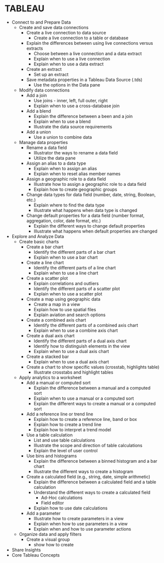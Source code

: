 # TABLEAU

- Connect to and Prepare Data 
    - Create and save data connections
        - Create a live connection to data source
            - Create a live connection to a table or database
        - Explain the differences between using live connections versus extracts
            - Choose between a live connection and a data extract
            - Explain when to use a live connection 
            - Explain when to use a data extract
        - Create an extract
            - Set up an extract
        - Save metadata properties in a Tableau Data Source (.tds)
            - Use the options in the Data pane
    - Modify data connections 
        - Add a join 
            - Use joins - inner, left, full outer, right 
            - Explain when to use a cross-database join
        - Add a blend
            - Explain the difference between a been and a join
            - Explain when to use a blend
            - Illustrate the data source requirements
        - Add a union 
            - Use a union to combine data
    - Manage data properties
        - Rename a data field 
            - Illustrator the ways to rename a data field
            - Utilize the data pane
        - Assign an alias to a data type
            - Explain when to assign an alias
            - Explain when to reset alias member names
        - Assign a geographic role to a data field
            - Illustrate how to assign a geographic role to a data field
            - Explain how to create geographic groups
        - Change data types for data field (number, date, string, Boolean, etc.)
            - Explain where to find the data type
            - Illustrate what happens when data type is changed
        - Change default properties for a data field (number format, aggregation, color, date format, etc.)
            - Explain the different ways to change default properties
            - Illustrate what happens when default properties are changed
- Explore and Analyze Data 
    - Create basic charts 
        - Create a bar chart
            - Identify the different parts of a bar chart
            - Explain when to use a bar chart
        - Create a line chart
            - Identify the different parts of a line chart
            - Explain when to use a line chart
        - Create a scatter plot
            - Explain correlations and outliers 
            - Identify the different parts of a scatter plot
            - Explain when to use a scatter plot
        - Create a map using geographic data
            - Create a map in a view
            - Explain how to use spatial files 
            - Explain aviation and search options
        - Create a combined axis chart
            - Identify the different parts of a combined axis chart
            - Explain when to use a combine axis chart
        - Create a dual axis chart
            - Identify the different parts of a dual axis chart
            - Identify how to distinguish elements in the view
            - Explain when to use a dual axis chart
        - Create a stacked bar
            - Explain when to use a dual axis chart
        - Create a chart to show specific values (crosstab, highlights table)
            - Illustrate crosstabs and highlight tables
    - Apply analytics to a worksheet
        - Add a manual or computed sort
            - Explain the difference between a manual and a computed sort 
            - Explain when to use a manual or a computed sort
            - Explain the different ways to create a manual or a computed sort
        - Add a reference line or trend line 
            - Explain how to create a reference line, band or box
            - Explain how to create a trend line
            - Explain how to interpret a trend model
        - Use a table calculation
            - List and use table calculations 
            - Illustrate the scope and direction of table calculations
            - Explain the level of user control
        - Use bins and histograms
            - Explain the difference between a binned histogram and a bar chart
            - Illustrate the different ways to create a histogram
        - Create a calculated field (e.g., string, date, simple arithmetic)
            - Explain the difference between a calculated field and a table calculation
            - Understand the different ways to create a calculated field 
                - Ad-Hoc calculations
                - Field editor
            - Explain how to use date calculations
        - Add a parameter 
            - Illustrate how to create parameters in a view
            - Explain when how to use parameters in a view 
            - Explain when and how to use parameter actions
    - Organize data and apply filters
        - Create a visual group
            - show how to create
- Share Insights 
- Core Tableau Concepts
